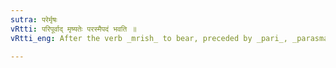 ```yaml
---
sutra: परेर्मृषः
vRtti: परिपूर्वाद् मृष्यतेः परस्मैपदं भवति ॥
vRtti_eng: After the verb _mrish_ to bear, preceded by _pari_, _parasmaipada_ is used, even when the fruit of the action accrues to the agent.

---
```

